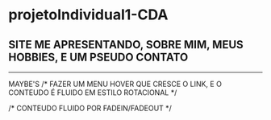 # projetoIndividual1-CDA

## SITE ME APRESENTANDO, SOBRE MIM, MEUS HOBBIES, E UM PSEUDO CONTATO



<hr>
MAYBE'S
/* FAZER UM MENU HOVER QUE CRESCE O LINK, E O CONTEUDO É FLUIDO EM ESTILO ROTACIONAL */

/* CONTEUDO FLUIDO POR FADEIN/FADEOUT */